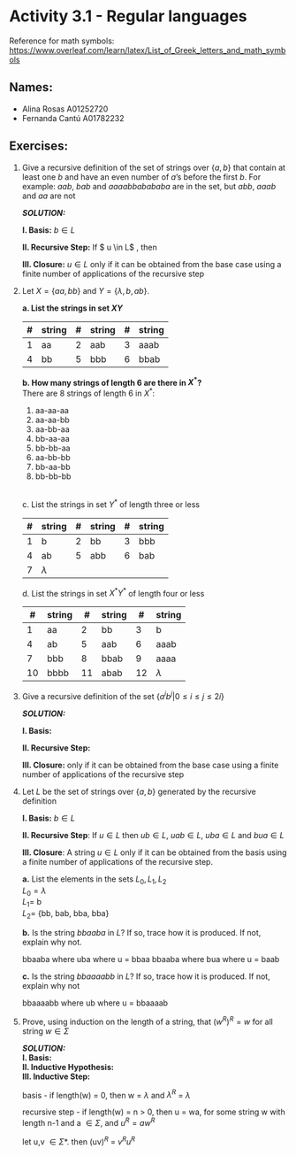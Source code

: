 # Activity 3.1 - Regular languages

Reference for math symbols:
https://www.overleaf.com/learn/latex/List_of_Greek_letters_and_math_symbols

## Names:
- Alina Rosas A01252720
- Fernanda Cantú A01782232


## Exercises:


1. Give a recursive definition of the set of strings over $\{a, b\}$ that
    contain at least one $b$ and have an even number of $a$’s before the
    first $b$.
    For example: $aab$, $bab$ and $aaaabbabababa$ are in the set,
    but $abb$, $aaab$ and $aa$ are not

    _**SOLUTION:**_ <br>

    **I. Basis:** $b \in L$ <br>

    **II. Recursive Step:** If $ u \in L$ , then <br>

    **III. Closure:** $u \in L$ only if it can be obtained from the base case using a finite number of applications of the recursive step <br>


2. Let $X = \{aa, bb\}$ and $Y = \{\lambda, b, ab\}$.

    **a. List the strings in set $XY$**

    #|string|#|string|#|string
    -|-|-|-|-|-
    1| aa |2| aab |3| aaab |
    4 | bb | 5 | bbb | 6 | bbab | 

    **b. How many strings of length 6 are there in $X^*$?** <br>
    There are 8 strings of length 6 in $X^*$: <br>
    <ol>
    <li>aa-aa-aa
    <li>aa-aa-bb
    <li>aa-bb-aa
    <li>bb-aa-aa
    <li>bb-bb-aa
    <li>aa-bb-bb
    <li>bb-aa-bb
    <li>bb-bb-bb
    </ol> <br>

    c. List the strings in set $Y^*$ of length three or less

    #|string|#|string|#|string
    -|-|-|-|-|-
    | 1 | b | 2 | bb | 3 | bbb |
    | 4 | ab | 5 | abb | 6 | bab |
    | 7 | $\lambda$

    d. List the strings in set $X^* Y^*$ of length four or less

    #|string|#|string|#|string
    -|-|-|-|-|-
    1 | aa | 2 | bb | 3 | b |
    4 | ab | 5 | aab | 6 | aaab |
    7 | bbb | 8 | bbab | 9 | aaaa |
    10 | bbbb | 11 | abab | 12 | $\lambda$

3. Give a recursive definition of the set $\{ a^ib^j | 0 ≤ i ≤ j ≤ 2i\}$

    _**SOLUTION:**_

    **I. Basis:**  <br>

    **II. Recursive Step:** <br>

    **III. Closure:** only if it can be obtained from the base case using a finite number of applications of the recursive step <br>


4. Let $L$ be the set of strings over $\{a, b\}$ generated by the recursive
   definition

    **I. Basis:** $b \in L$

    **II. Recursive Step**: If $u \in L$ then $ub \in L$, $uab \in L$, $uba \in
    L$ and $bua \in L$

    **III. Closure**: A string $u \in L$ only if it can be obtained from the
    basis using a finite number of applications of the recursive step.

    **a.** List the elements in the sets $L_0, L_1, L_2$ <br>
    $L_0 = \lambda$ <br>
    $L_1 =$ b <br>
    $L_2 =$ {bb, bab, bba, bba} <br>
        
    <!-- EXTRA: <br>
    $L_3 =$ {bbb, bbab, bbba, bbba, babb, babab, babba, bbaba, bbab, bbaab, bbaba, bbbaa} -->


    **b.** Is the string $bbaaba$ in $L$? If so, trace how it is produced.
    If not, explain why not.

    bbaaba where uba where u = bbaa
    bbaaba where bua where u = baab

    **c.** Is the string $bbaaaabb$ in $L$? If so, trace how it is produced.
    If not, explain why not

    bbaaaabb where ub where u = bbaaaab

5. Prove, using induction on the length of a string, that $(w^R)^R = w$ for all string $w \in \Sigma$

    _**SOLUTION:**_ <br>
    **I. Basis:** <br>
    **II. Inductive Hypothesis:** <br>
    **III. Inductive Step:** <br>

    basis - if length(w) = 0, then w = $\lambda$ and $\lambda^R$ = $\lambda$

    recursive step - if length(w) = n > 0, then u = wa, for some string w with length n-1 and a $\in \Sigma$, and $u^R = aw^R$

    let u,v $\in \Sigma$*. then (uv)$^R$ = $v^Ru^R$
